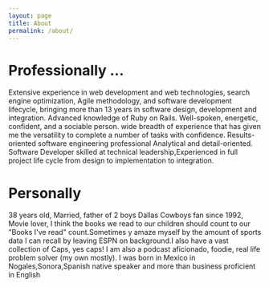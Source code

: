 ```yaml
---
layout: page
title: About
permalink: /about/
---
```

<h1>Professionally ...</h1>
<p>
Extensive experience in web development and web technologies, search engine optimization,
Agile methodology, and software development lifecycle, bringing more than 13 years in
software design, development and integration. Advanced knowledge of Ruby on Rails. 
Well-spoken, energetic, confident, and a sociable person. wide breadth of experience that
has given me the versatility to complete a number of tasks with confidence.
Results-oriented software engineering professional Analytical and detail-oriented.
Software Developer skilled at technical leadership,Experienced in full project life cycle from
design to implementation to integration.</p>

<h1>Personally</h1>
<p>38 years old, Married, father of 2 boys Dallas Cowboys fan since 1992, Movie lover, I think
the books we read to our children should count to our "Books I've read" count.Sometimes y amaze myself by the amount of sports data I can recall by leaving ESPN on background.I also have a vast collection of Caps, yes caps! I am also a podcast aficionado, foodie, real life problem solver (my own mostly). I was born in Mexico in Nogales,Sonora,Spanish native speaker and more than business proficient in English</p>

